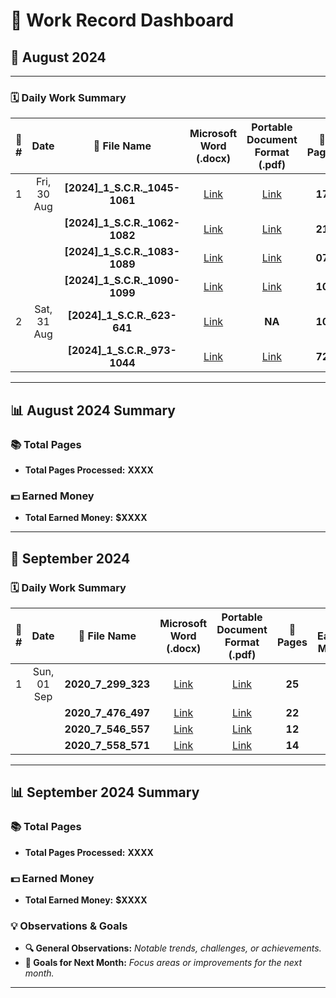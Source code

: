 # 🎯 **Work Record Dashboard**

## 📅 **August 2024**

---

### 🗓️ **Daily Work Summary**

| 🔢 **#** | **Date**          | 📁 **File Name**                         | **Microsoft Word (.docx)**                   | **Portable Document Format (.pdf)**         | 📄 **Pages**  | 💵 **Earned Money** |
|:-------:|:-----------------:|:-----------------------------------------:|:--------------------------------------------:|:-------------------------------------------:|:------------:|:-------------------:|
| 1       | Fri, 30 Aug       | **[2024]_1_S.C.R._1045-1061**             | [Link](Files/[2024]_1_S.C.R._1045-1061.docx) | [Link](Files/[2024]_1_S.C.R._1045-1061.pdf) | **17**       | **136**             |
|         |                   | **[2024]_1_S.C.R._1062-1082**             | [Link](Files/[2024]_1_S.C.R._1062-1082.docx) | [Link](Files/[2024]_1_S.C.R._1062-1082.pdf) | **21**       | **168**             |
|         |                   | **[2024]_1_S.C.R._1083-1089**             | [Link](Files/[2024]_1_S.C.R._1083-1089.docx) | [Link](Files/[2024]_1_S.C.R._1083-1089.pdf) | **07**       | **56**              |
|         |                   | **[2024]_1_S.C.R._1090-1099**             | [Link](Files/[2024]_1_S.C.R._1090-1099.docx) | [Link](Files/[2024]_1_S.C.R._1090-1099.pdf) | **10**       | **80**              |
| 2       | Sat, 31 Aug       | **[2024]_1_S.C.R._623-641**               | [Link](Files/[2024]_1_S.C.R._623-641.docx)   | **NA**                                      | **10**       | **50**              |
|         |                   | **[2024]_1_S.C.R._973-1044**              | [Link](Files/[2024]_1_S.C.R._973-1044.docx)  | [Link](Files/[2024]_1_S.C.R._973-1044.pdf)  | **72**       | **576**             |

---

## 📊 **August 2024 Summary**

### 📚 **Total Pages**
- **Total Pages Processed:** **XXXX**

### 💵 **Earned Money**
- **Total Earned Money:** **$XXXX**

---

## 📅 **September 2024**

### 🗓️ **Daily Work Summary**

| 🔢 **#** | **Date**         | 📁 **File Name**               |  **Microsoft Word (.docx)**           | **Portable Document Format (.pdf)**       | 📄 **Pages**  | 💵 **Earned Money**           |
|:-------:|:----------------:|:-------------------------------:|:-------------------------------------:|:-----------------------------------------:|:------------:|:-----------------------------:|
| 1       | Sun, 01 Sep      | **2020_7_299_323**              | [Link](Files/2020_7_299_323.docx)     | [Link](Files/2020_7_299_323.pdf)          | **25**       | **200**                       |
|         |                  |  **2020_7_476_497**             | [Link](Files/2020_7_476_497.docx)     | [Link](Files/2020_7_476_497.pdf)          | **22**       | **176**                       |
|         |                  | **2020_7_546_557**              | [Link](Files/2020_7_546_557.docx)     | [Link](Files/2020_7_546_557.pdf)          | **12**       | **96**                        |
|         |                  | **2020_7_558_571**              | [Link](Files/2020_7_558_571.docx)     | [Link](Files/2020_7_558_571.pdf)          | **14**       | **112**                       |

---

## 📊 **September 2024 Summary**

### 📚 **Total Pages**
- **Total Pages Processed:** **XXXX**

### 💵 **Earned Money**
- **Total Earned Money:** **$XXXX**

### 💡 **Observations & Goals**
- **🔍 General Observations:** _Notable trends, challenges, or achievements._
- **🎯 Goals for Next Month:** _Focus areas or improvements for the next month._

---



